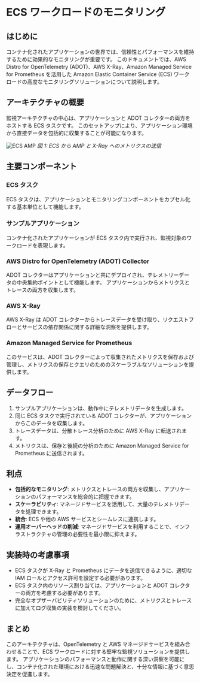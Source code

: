 # ECS ワークロードのモニタリング
<!--with ADOT, AWS X-Ray, and Amazon Managed Service for Prometheus-->




## はじめに

コンテナ化されたアプリケーションの世界では、信頼性とパフォーマンスを維持するために効果的なモニタリングが重要です。
このドキュメントでは、AWS Distro for OpenTelemetry (ADOT)、AWS X-Ray、Amazon Managed Service for Prometheus を活用した Amazon Elastic Container Service (ECS) ワークロードの高度なモニタリングソリューションについて説明します。



## アーキテクチャの概要

監視アーキテクチャの中心は、アプリケーションと ADOT コレクターの両方をホストする ECS タスクです。
このセットアップにより、アプリケーション環境から直接データを包括的に収集することが可能になります。

![ECS AMP](./images/ecs.png)
*図 1: ECS から AMP と X-Ray へのメトリクスの送信*



## 主要コンポーネント




### ECS タスク
ECS タスクは、アプリケーションとモニタリングコンポーネントをカプセル化する基本単位として機能します。




### サンプルアプリケーション
コンテナ化されたアプリケーションが ECS タスク内で実行され、監視対象のワークロードを表現します。




### AWS Distro for OpenTelemetry (ADOT) Collector
ADOT コレクターはアプリケーションと共にデプロイされ、テレメトリーデータの中央集約ポイントとして機能します。
アプリケーションからメトリクスとトレースの両方を収集します。




### AWS X-Ray
AWS X-Ray は ADOT コレクターからトレースデータを受け取り、リクエストフローとサービスの依存関係に関する詳細な洞察を提供します。




### Amazon Managed Service for Prometheus
このサービスは、ADOT コレクターによって収集されたメトリクスを保存および管理し、メトリクスの保存とクエリのためのスケーラブルなソリューションを提供します。




## データフロー

1. サンプルアプリケーションは、動作中にテレメトリデータを生成します。
2. 同じ ECS タスクで実行されている ADOT コレクターが、アプリケーションからこのデータを収集します。
3. トレースデータは、分散トレース分析のために AWS X-Ray に転送されます。
4. メトリクスは、保存と後続の分析のために Amazon Managed Service for Prometheus に送信されます。




## 利点

- **包括的なモニタリング**: メトリクスとトレースの両方を収集し、アプリケーションのパフォーマンスを総合的に把握できます。
- **スケーラビリティ**: マネージドサービスを活用して、大量のテレメトリデータを処理できます。
- **統合**: ECS や他の AWS サービスとシームレスに連携します。
- **運用オーバーヘッドの削減**: マネージドサービスを利用することで、インフラストラクチャの管理の必要性を最小限に抑えます。




## 実装時の考慮事項

- ECS タスクが X-Ray と Prometheus にデータを送信できるように、適切な IAM ロールとアクセス許可を設定する必要があります。
- ECS タスク内のリソース割り当ては、アプリケーションと ADOT コレクターの両方を考慮する必要があります。
- 完全なオブザーバビリティソリューションのために、メトリクスとトレースに加えてログ収集の実装を検討してください。




## まとめ

このアーキテクチャは、OpenTelemetry と AWS マネージドサービスを組み合わせることで、ECS ワークロードに対する堅牢な監視ソリューションを提供します。
アプリケーションのパフォーマンスと動作に関する深い洞察を可能にし、コンテナ化された環境における迅速な問題解決と、十分な情報に基づく意思決定を促進します。
